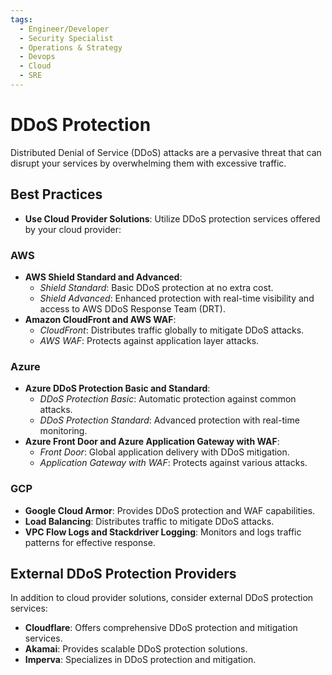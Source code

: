 ```yaml
---
tags:
  - Engineer/Developer
  - Security Specialist
  - Operations & Strategy
  - Devops
  - Cloud
  - SRE
---
```


# DDoS Protection

Distributed Denial of Service (DDoS) attacks are a pervasive threat that can disrupt your services by overwhelming them with excessive traffic.

## Best Practices

- **Use Cloud Provider Solutions**: Utilize DDoS protection services offered by your cloud provider:

### AWS

- **AWS Shield Standard and Advanced**:
  - *Shield Standard*: Basic DDoS protection at no extra cost.
  - *Shield Advanced*: Enhanced protection with real-time visibility and access to AWS DDoS Response Team (DRT).
- **Amazon CloudFront and AWS WAF**:
  - *CloudFront*: Distributes traffic globally to mitigate DDoS attacks.
  - *AWS WAF*: Protects against application layer attacks.

### Azure

- **Azure DDoS Protection Basic and Standard**:
  - *DDoS Protection Basic*: Automatic protection against common attacks.
  - *DDoS Protection Standard*: Advanced protection with real-time monitoring.
- **Azure Front Door and Azure Application Gateway with WAF**:
  - *Front Door*: Global application delivery with DDoS mitigation.
  - *Application Gateway with WAF*: Protects against various attacks.

### GCP

- **Google Cloud Armor**: Provides DDoS protection and WAF capabilities.
- **Load Balancing**: Distributes traffic to mitigate DDoS attacks.
- **VPC Flow Logs and Stackdriver Logging**: Monitors and logs traffic patterns for effective response.

## External DDoS Protection Providers

In addition to cloud provider solutions, consider external DDoS protection services:

- **Cloudflare**: Offers comprehensive DDoS protection and mitigation services.
- **Akamai**: Provides scalable DDoS protection solutions.
- **Imperva**: Specializes in DDoS protection and mitigation.